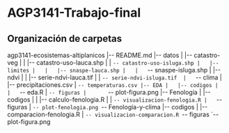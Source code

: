 # AGP3141-Trabajo-final

##  Organización de carpetas
agp3141-ecosistemas-altiplanicos
|-- README.md
|-- datos
|   |-- catastro-veg
|   |   |-- catastro-uso-lauca.shp
|   |   `-- catastro-uso-isluga.shp
|   |-- limites
|   |   |-- snaspe-lauca.shp
|   |   `-- snaspe-isluga.shp
|   |-- ndvi
|   |   |-- serie-ndvi-lauca.tif
|   |   `-- serie-ndvi-isluga.tif 
|   `-- clima
|       |-- precipitaciones.csv
|       `-- temperaturas.csv
|-- EDA
|   |-- codigos
|   |   `-- eda.R
|   `-- figuras
|       `-- plot-figura.png
|-- Fenología
|   |-- codigos
|   |   |-- calculo-fenologia.R
|   |   `-- visualizacion-fenologia.R
|   `-- figuras
|       `-- plot-fenologia.png
`-- Fenología-y-clima
    |-- codigos
    |   |-- comparacion-fenologia.R
    |   `-- visualizacion-comparacion.R
    `-- figuras
        `-- plot-figura.png
```AGP3141-Trabajo-final/
